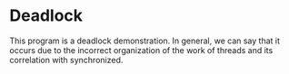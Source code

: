 # Deadlock
This program is a deadlock demonstration. In general, we can say that it occurs due to the incorrect organization of the work of threads and its correlation with synchronized.
